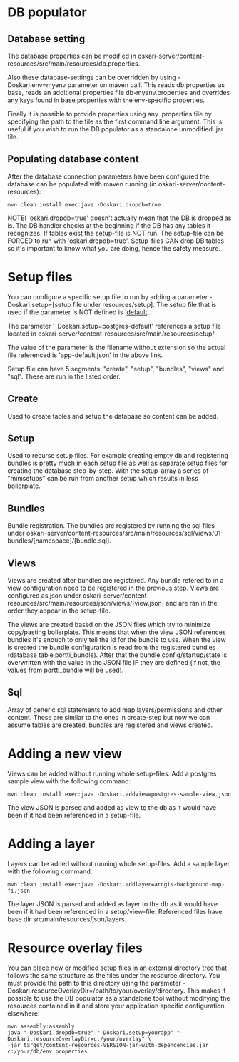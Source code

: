 # DB populator

## Database setting

The database properties can be modified in oskari-server/content-resources/src/main/resources/db.properties.

Also these database-settings can be overridden by using -Doskari.env=myenv parameter on maven call.
This reads db.properties as base, reads an additional properties file db-myenv.properties and overrides any keys found in base properties with the env-specific properties.

Finally it is possible to provide properties using any .properties file by specifying the path to the file
as the first command line argument. This is useful if you wish to run the DB populator as a standalone unmodified
.jar file.

## Populating database content

After the database connection parameters have been configured the database can be populated with maven running (in oskari-server/content-resources):

    mvn clean install exec:java -Doskari.dropdb=true

NOTE! 'oskari.dropdb=true' doesn't actually mean that the DB is dropped as is. The DB handler checks at the beginning if the DB has any tables it recognizes.
If tables exist the setup-file is NOT run. The setup-file can be FORCED to run with 'oskari.dropdb=true'. Setup-files CAN drop DB tables so it's important to know what you are doing,
hence the  safety measure.

# Setup files

You can configure a specific setup file to run by adding a parameter -Doskari.setup=[setup file under resources/setup].
The setup file that is used if the parameter is NOT defined is '[default](src/main/resources/setup/app-default.json)'.

The parameter '-Doskari.setup=postgres-default' references a setup file located in oskari-server/content-resources/src/main/resources/setup/

The value of the parameter is the filename without extension so the actual file referenced is 'app-default.json' in the above link.

Setup file can have 5 segments: "create", "setup", "bundles", "views" and "sql". These are run in the listed order.

## Create

Used to create tables and setup the database so content can be added.

## Setup

Used to recurse setup files. For example creating empty db and registering bundles is pretty much in each setup file as well as
separate setup files for creating the database step-by-step. With the setup-array a series of "minisetups" can be run from another setup which results in less boilerplate.

## Bundles

Bundle registration. The bundles are registered by running the sql files under oskari-server/content-resources/src/main/resources/sql/views/01-bundles/[namespace]/[bundle.sql].

## Views

Views are created after bundles are registered. Any bundle refered to in a view configuration need to be registered in the previous step.
Views are configured as json under oskari-server/content-resources/src/main/resources/json/views/[view.json] and are ran in the order they appear in the setup-file.

The views are created based on the JSON files which try to minimize copy/pasting boilerplate.
This means that when the view JSON references bundles it's enough to only tell the id for the bundle to use.
When the view is created the bundle configuration is read from the registered bundles (database table portti_bundle).
After that the bundle config/startup/state is overwritten with the value in the JSON file IF they are defined (if not, the values from portti_bundle will be used).

## Sql

Array of generic sql statements to add map layers/permissions and other content.
These are similar to the ones in create-step but now we can assume tables are created, bundles are registered and views created.

# Adding a new view

Views can be added without running whole setup-files. Add a postgres sample view with the following command:

    mvn clean install exec:java -Doskari.addview=postgres-sample-view.json

The view JSON is parsed and added as view to the db as it would have been if it had been referenced in a setup-file.

# Adding a layer

Layers can be added without running whole setup-files. Add a sample layer with the following command:

    mvn clean install exec:java -Doskari.addlayer=arcgis-background-map-fi.json

The layer JSON is parsed and added as layer to the db as it would have been if it had been referenced in a setup/view-file.
Referenced files have base dir src/main/resources/json/layers.

# Resource overlay files

You can place new or modified setup files in an external directory tree that follows the same structure
as the files under the resource directory. You must provide the path to this directory using the parameter
-Doskari.resourceOverlayDir=/path/to/your/overlay/directory. This makes it possible to use the DB populator
as a standalone tool without modifying the resources contained in it and store your application specific
configuration elsewhere:

    mvn assembly:assembly
    java "-Doskari.dropdb=true" "-Doskari.setup=yourapp" "-Doskari.resourceOverlayDir=c:/your/overlay" \
    -jar target/content-resources-VERSION-jar-with-dependencies.jar c:/your/db/env.properties
